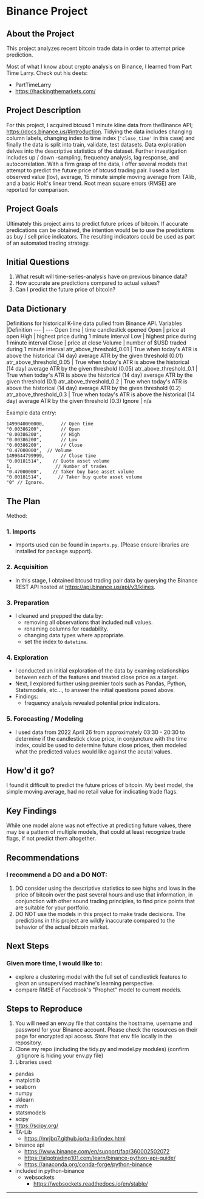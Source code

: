 # Binance Project

## About the Project

This project analyzes recent bitcoin trade data in order to attempt price prediction.

Most of what I know about crypto analysis on Binance, I learned from Part Time Larry. Check out his deets:

- PartTimeLarry
- <https://hackingthemarkets.com/>

## Project Description

For this project, I acquired btcusd 1 minute kline data from theBinance API; <https://docs.binance.us/#introduction>. Tidying the data includes changing column labels, changing index to time index (`'close_time'` in this case) and finally the data is split into train, validate, test datasets. Data exploration delves into the descriptive statistics of the dataset. Further investigation includes up / down -sampling, frequency analysis, lag response, and autocorrelation. With a firm grasp of the data, I offer several models that attempt to predict the future price of btcusd trading pair. I used a last observed value (lov), average, 15 minute simple moving average from TAlib, and a basic Holt's linear trend. Root mean square errors (RMSE) are reported for comparison.

## Project Goals

Ultimately this project aims to predict future prices of bitcoin. If accurate predications can be obtained, the intention would be to use the predictions as buy / sell price indicators. The resulting indicators could be used as part of an automated trading strategy.

## Initial Questions

1. What result will time-series-analysis have on previous binance data?
1. How accurate are predictions compared to actual values?
1. Can I predict the future price of bitcoin?

## Data Dictionary

Definitions for historical K-line data pulled from Binance API.
Variables |Definition
--- | ---
Open time | time candlestick opened
Open | price at open
High | highest price during 1 minute interval
Low | highest price during 1 minute interval
Close | price at close
Volume | number of $USD traded during 1 minute interval
atr_above_threshold_0.01 | True when today's ATR is above the historical (14 day) average ATR by the given threshold (0.01)
atr_above_threshold_0.05 | True when today's ATR is above the historical (14 day) average ATR by the given threshold (0.05)
atr_above_threshold_0.1 | True when today's ATR is above the historical (14 day) average ATR by the given threshold (0.1)
atr_above_threshold_0.2 | True when today's ATR is above the historical (14 day) average ATR by the given threshold (0.2)
atr_above_threshold_0.3 | True when today's ATR is above the historical (14 day) average ATR by the given threshold (0.3)
Ignore | n/a

Example data entry:

```text
1499040000000,      // Open time
"0.00386200",       // Open
"0.00386200",       // High
"0.00386200",       // Low
"0.00386200",       // Close
"0.47000000",  // Volume
1499644799999,      // Close time
"0.00181514",    // Quote asset volume
1,                // Number of trades
"0.47000000",    // Taker buy base asset volume
"0.00181514",      // Taker buy quote asset volume
"0" // Ignore.

```

## The Plan

Method:

### 1. Imports

- Imports used can be found in `imports.py`. (Please ensure libraries are installed for package support).

### 2. Acquisition

- In this stage, I obtained btcusd trading pair data by querying the Binance REST API hosted at <https://api.binance.us/api/v3/klines>.

### 3. Preparation

- I cleaned and prepped the data by:
  - removing all observations that included null values.
  - renaming columns for readability.
  - changing data types where appropriate.
  - set the index to `datetime`.

### 4. Exploration

- I conducted an initial exploration of the data by examing relationships between each of the features and treated close price as a target.
- Next, I explored further using premier tools such as Pandas, Python, Statsmodels, etc..., to answer the initial questions posed above.
- Findings:
  - frequency analysis revealed potential price indicators.

### 5. Forecasting / Modeling

- I used data from 2022 April 26 from approximately 03:30 - 20:30 to determine if the candlestick close price, in conjuncture with the time index, could be used to determine future close prices, then modeled what the predicted values would like against the acutal values.

## How'd it go?

I found it difficult to predict the future prices of bitcoin. My best model, the simple moving average, had no retail value for indicating trade flags.

## Key Findings

While one model alone was not effective at predicting future values, there may be a pattern of multiple models, that could at least recognize trade flags, if not predict them altogether.

## Recommendations

### I recommend a DO and a DO NOT:

1. DO consider using the descriptive statistics to see highs and lows in the price of bitcoin over the past several hours and use that information, in conjunction with other sound trading principles, to find price points that are suitable for your portfolio.
2. DO NOT use the models in this project to make trade decisions. The predictions in this project are wildly inaccurate compared to the behavior of the actual bitcoin market.

## Next Steps

### Given more time, I would like to:

- explore a clustering model with the full set of candlestick features to glean an unsupervised machine's learning perspective.
- compare RMSE of Facebook's "Prophet" model to current models.

## Steps to Reproduce

1. You will need an env.py file that contains the hostname, username and password for your Binance account. Please check the resources on their page for encrypted api access. Store that env file locally in the repository.
2. Clone my repo (including the tidy.py and model.py modules) (confirm .gitignore is hiding your env.py file)
3. Libraries used:

- pandas
- matplotlib
- seaborn
- numpy
- sklearn
- math
- statsmodels
- scipy
- <https://scipy.org/>
- TA-Lib
  - <https://mrjbq7.github.io/ta-lib/index.html>
- binance api
  - <https://www.binance.com/en/support/faq/360002502072>
  - <https://algotrading101.com/learn/binance-python-api-guide/>
  - <https://anaconda.org/conda-forge/python-binance>
- included in python-binance
  - websockets
    - <https://websockets.readthedocs.io/en/stable/>

---
